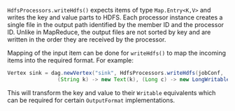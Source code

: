 `HdfsProcessors.writeHdfs()` expects items of type `Map.Entry<K,V>` and 
writes the key and value parts to HDFS. Each processor instance creates 
a single file in the output path identified by the member ID and the 
processor ID. Unlike in MapReduce, the output files are not sorted by 
key and are written in the order they are received by the processor.

Mapping of the input item can be done for `writeHdfs()` to map the 
incoming items into the required format. For example:

```java
Vertex sink = dag.newVertex("sink", HdfsProcessors.writeHdfs(jobConf, 
                (String k) -> new Text(k), (Long c) -> new LongWritable(c)));
```

This will transform the key and value to their `Writable` equivalents
which can be required for certain `OutputFormat` implementations.